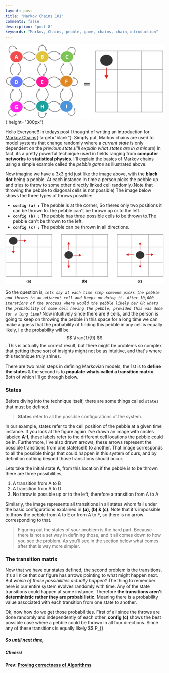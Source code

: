 ```yaml
---
layout: post
title: "Markov Chains 101"
comments: false
description: "post 8"
keywords: "Markov, Chains, pebble, game, chains, chain,introduction"
---
```


![markov-image](https://raw.githubusercontent.com/dherath/WebsiteMaterial/master/2018/Post_8_MarkovCHains/first_image.jpeg){:height="300px"}

Hello Everyone!! in todays post I thought of writing an introduction for [Markov Chains](https://en.wikipedia.org/wiki/Markov_chain){:target="blank"}. Simply put, Markov chains are used to model systems that change randomly where a _current state_ is only dependent on the _previous state_.(_I'll explain what states are in a  minute_) In fact, its a pretty powerful technique used in fields ranging from **computer networks** to **statistical physics**. I'll explain the basics of Markov chains using a simple example called the _pebble game_ as illustrated above.

Now imagine we have a 3x3 grid just like the image above, with the **black dot** being a pebble. At each instance in time a person picks the pebble up and tries to throw to some other directly linked cell randomly.(Note that throwing the pebble to diagonal cells is not possible) The image below shows the three types of throws possible:

+ **`config (a) :`** The pebble is at the corner, So theres only two positions it can be thrown to.The pebble can't be thrown up or to the left.
+ **`config (b) :`** The pebble has three possible cells to be thrown to.The pebble can't be thrown to the left.
+ **`config (c) :`** The pebble can be thrown in all directions. 

![transitions](https://raw.githubusercontent.com/dherath/WebsiteMaterial/master/2018/Post_8_MarkovCHains/second_image.jpeg)

So the question is, _`lets say at each time step someone picks the pebble and throws to an adjacent cell and keeps on doing it. After 10,000 iterations of the process where would the pebble likely be? OR whats the probability of some cell having the pebble, provided this was done for a long time?`_ Now intuitively since there are 9 cells, and the person is going to keep on throwing the pebble in this space for a long time we can make a guess that the probability of finding this pebble in any cell is equally likely, i.e the probability will be $$ \frac{1}{9} $$. This is actually the correct result, but there might be problems so complex that getting these sort of insights might not be as intuitive, and that's where this technique truly shines. 

There are two main steps in defining Markovian models, the 1st is to **define the states** & the second is to **populate whats called a transition matrix**. Both of which I'll go through below.

### States

Before diving into the technique itself, there are some things called `states` that must be defined. 
> **States** refer to all the possible configurations of the system.

In our example, states refer to the cell position of the pebble at a given time instance. If you look at the figure again I've drawn an image with circles labeled **A-I**, these labels refer to the different cell  locations the pebble could be in. Furthermore, I've also drawn arrows, these arrows represent the possible transitions from one state(cell) to another. That image corresponds to all the possible things that could happen in this system of ours, and by definition nothing beyond those transitions should occur.

Lets take the initial state **A**, from this location if the pebble is to be thrown there are three possibilities,
1. A transition from A to B
2. A transition from A to D
3. No throw is possible up or to the left, therefore a transition from A to A

Similarly, the image represents all transitions in all states whom fall under the basic configurations explained in **(a), (b) & (c)**. Note that it's impossible to throw the pebble from A to E or from A to F, so there is no arrow corresponding to that.

> Figuring out the states of your problem is the hard part. Because there is not a set way in defining those, and it all comes down to how you see the problem. As you'll see in the section below what comes after that is way more simpler.

### The transition matrix

Now that we have our states defined, the second problem is the transitions.  It's all nice that our figure has arrows pointing to what might happen next. But _which of those possibilities actually happen?_ The thing to remember here is our entire system evolves randomly with time. Any of the state transitions could  happen at some instance. Therefore **the transitions aren't deterministic rather they are probabilistic**. Meaning there is a probability value associated with each transition from one state to another.

Ok, now how do we get those probabilities. First of all since the throws are done randomly and independently of each other. **config (c)** shows the best possible case where a pebble could be thrown in all four directions. Since any of these transitions is equally likely $$ P_{}






##### So until next time,
##### Cheers!

**Prev: [Proving correctness of Algorithms](http://dinalherath.com/2017/Proving-Correctness-of-Algorithms/)** 

